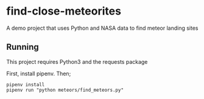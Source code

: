 # find-close-meteorites
A demo project that uses Python and NASA data to find meteor landing sites

## Running

This project requires Python3 and the requests package

First, install pipenv. Then;

```
pipenv install
pipenv run "python meteors/find_meteors.py"
```
